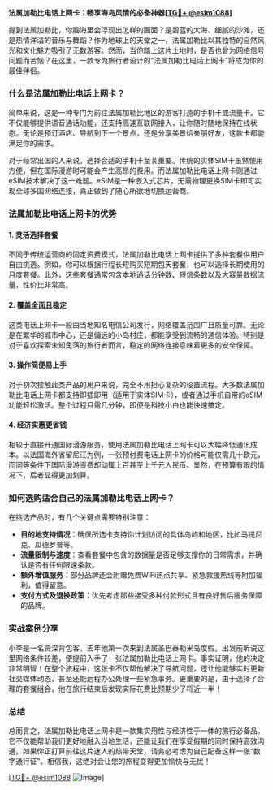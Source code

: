 **法属加勒比电话上网卡：畅享海岛风情的必备神器[[TG💪+ @esim1088](https://t.me/s/esim1088)]**

提到法属加勒比，你脑海里会浮现出怎样的画面？是碧蓝的大海、细腻的沙滩，还是热情洋溢的音乐与舞蹈？作为地球上的天堂之一，法属加勒比以其独特的自然风光和文化魅力吸引了无数游客。然而，当你踏上这片土地时，是否也曾为网络信号问题而苦恼？在这里，一款专为旅行者设计的“法属加勒比电话上网卡”将成为你的最佳伴侣。

### 什么是法属加勒比电话上网卡？

简单来说，这是一种专门为前往法属加勒比地区的游客打造的手机卡或流量卡。它不仅能够提供语音通话功能，还支持高速互联网接入，让你随时随地保持在线状态。无论是预订酒店、导航到下一个景点，还是分享美景给亲朋好友，这款卡都能满足你的需求。

对于经常出国的人来说，选择合适的手机卡至关重要。传统的实体SIM卡虽然使用方便，但在国际漫游时可能会产生高昂的费用。而法属加勒比电话上网卡则通过eSIM技术解决了这一难题。eSIM是一种嵌入式芯片，无需物理更换SIM卡即可实现全球多国网络连接，真正做到了随心所欲地切换运营商。

### 法属加勒比电话上网卡的优势

#### 1. **灵活选择套餐**
   不同于传统运营商的固定资费模式，法属加勒比电话上网卡提供了多种套餐供用户自由挑选。例如，你可以根据行程长短购买短期包天套餐，也可以选择长期使用的月度套餐。此外，这些套餐通常包含本地通话分钟数、短信条数以及大容量数据流量，性价比非常高。

#### 2. **覆盖全面且稳定**
   这类电话上网卡一般由当地知名电信公司发行，网络覆盖范围广且质量可靠。无论是在繁华的城市中心，还是偏远的小岛村庄，都能享受到流畅的通信体验。特别是对于喜欢探索未知角落的旅行者而言，稳定的网络连接意味着更多的安全保障。

#### 3. **操作简便易上手**
   对于初次接触此类产品的用户来说，完全不用担心复杂的设置流程。大多数法属加勒比电话上网卡都支持即插即用（适用于实体SIM卡），或者通过手机自带的eSIM功能轻松激活。整个过程只需几分钟，即便是科技小白也能快速搞定。

#### 4. **经济实惠更省钱**
   相较于直接开通国际漫游服务，使用法属加勒比电话上网卡可以大幅降低通讯成本。以法国海外省留尼汪为例，一张预付费电话上网卡的价格可能仅需几十欧元，而同等条件下国际漫游资费却动辄上百甚至上千元人民币。显然，在预算有限的情况下，后者显得更加划算。

### 如何选购适合自己的法属加勒比电话上网卡？

在挑选产品时，有几个关键点需要特别注意：

- **目的地支持情况**：确保所选卡支持你计划访问的具体岛屿和地区，比如马提尼克、瓜德罗普等。
- **流量限制与速度**：查看套餐中包含的数据量是否足够支撑你的日常需求，并确认是否有任何限速条款。
- **额外增值服务**：部分品牌还会附赠免费WiFi热点共享、紧急救援热线等附加福利，值得留意。
- **支付方式及退换政策**：优先考虑那些接受多种付款形式且有良好售后服务保障的品牌。

### 实战案例分享

小李是一名资深背包客，去年他第一次来到法属圣巴泰勒米岛度假。出发前听说这里网络条件较差，便提前入手了一张法属加勒比电话上网卡。事实证明，他的决定非常明智！在整个旅程中，这张卡不仅帮他解决了导航问题，还让他能够实时更新社交媒体动态，甚至还能远程办公处理一些紧急事务。更重要的是，由于选择了合理的套餐组合，他在旅行结束后发现实际花费比预期少了将近一半！

### 总结

总而言之，法属加勒比电话上网卡是一款集实用性与经济性于一体的旅行必备品。它不仅能帮助我们更好地融入当地生活，还能让我们在享受假期的同时保持高效沟通。如果你正打算前往这片迷人的热带天堂，请务必考虑为自己配备这样一张“数字通行证”。相信我，这绝对会让您的旅程变得更加愉快与无忧！

[[TG💪+ @esim1088](https://t.me/s/esim1088) ![Image](https://i.postimg.cc/4NQfJmqS/Snipaste-2025-05-13-00-14-12.png)]